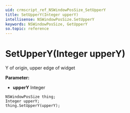 ```yaml
---
uid: crmscript_ref_NSWindowPosSize_SetUpperY
title: SetUpperY(Integer upperY)
intellisense: NSWindowPosSize.SetUpperY
keywords: NSWindowPosSize, GetUpperY
so.topic: reference
---
```


# SetUpperY(Integer upperY)

Y of origin, upper edge of widget

**Parameter:** 
* **upperY** Integer

```crmscript
NSWindowPosSize thing;
Integer upperY;
thing.SetUpperY(upperY);
```

